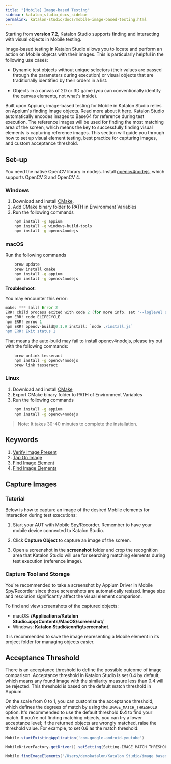 ```yaml
---
title: "[Mobile] Image-based Testing" 
sidebar: katalon_studio_docs_sidebar
permalink: katalon-studio/docs/mobile-image-based-testing.html 
---
```


Starting from **version 7.2**, Katalon Studio supports finding and interacting with visual objects in Mobile testing.

Image-based testing in Katalon Studio allows you to locate and perform an action on Mobile objects with their images. This is particularly helpful in the following use cases:

* Dynamic test objects without unique selectors (their values are passed through the parameters during execution) or visual objects that are traditionally identified by their orders in a list.

* Objects in a canvas of 2D or 3D game (you can conventionally identify the canvas elements, not what's inside).

Built upon Appium, image-based testing for Mobile in Katalon Studio relies on Appium's finding image objects. Read more about it [here](http://appium.io/docs/en/advanced-concepts/image-elements/). Katalon Studio automatically encodes images to Base64 for reference during test execution. The reference images will be used for finding the most matching area of the screen, which means the key to successfully finding visual elements is capturing reference images. This section will guide you through how to set up visual element testing, best practice for capturing images, and custom acceptance threshold.

## Set-up

You need the native OpenCV library in nodejs. Install [opencv4nodejs](https://www.npmjs.com/package/opencv4nodejs), which supports OpenCV 3 and OpenCV 4.

### Windows

1. Download and install [CMake](https://cmake.org/download/).
2. Add CMake binary folder to PATH in Environment Variables
3. Run the following commands

```bash
    npm install -g appium
    npm install -g windows-build-tools
    npm install -g opencv4nodejs
```

### macOS

Run the following commands

```bash
    brew update
    brew install cmake
    npm install -g appium
    npm install -g opencv4nodejs
```

**Troubleshoot**:

You may encounter this error:

```groovy
make: *** [all] Error 2
ERR! child process exited with code 2 (for more info, set '--loglevel silly') 
npm ERR! code ELIFECYCLE
npm ERR! errno 1
npm ERR! opencv-build@0.1.9 install: `node ./install.js`
npm ERR! Exit status 1
```

That means the auto-build may fail to install opencv4nodejs, please try out with the following commands:

```bash
    brew unlink tesseract
    npm install -g opencv4nodejs
    brew link tesseract
```

### Linux

1. Download and install [CMake](https://cmake.org/download/)
2. Export CMake binary folder to PATH of Environment Variables
3. Run the following commands

```bash
    npm install -g appium
    npm install -g opencv4nodejs
```

> Note: It takes 30-40 minutes to complete the installation.

## Keywords

1. [Verify Image Present](https://docs.katalon.com/katalon-studio/docs/mobile-verify-image-present.html)
2. [Tap On Image](https://docs.katalon.com/katalon-studio/docs/mobile-tap-image.html)
3. [Find Image Element](https://docs.katalon.com/katalon-studio/docs/mobile-find-image-element.html)
4. [Find Image Elements](https://docs.katalon.com/katalon-studio/docs/mobile-find-image-elements.html)

## Capture Images

### Tutorial

Below is how to capture an image of the desired Mobile elements for interaction during test executions:

1. Start your AUT with Mobile Spy/Recorder. Remember to have your mobile device connected to Katalon Studio.

2. Click **Capture Object** to capture an image of the screen.

3. Open a screenshot in the **screenshot** folder and crop the recognition area that Katalon Studio will use for searching matching elements during test execution (reference image).

### Capture Tool and Storage

You're recommended to take a screenshot by Appium Driver in Mobile Spy/Recorder since those screenshots are automatically resized. Image size and resolution significantly affect the visual element comparison.

To find and view screenshots of the captured objects:

* macOS: **/Applications/Katalon Studio.app/Contents/MacOS/screenshot/**
* Windows: **Katalon Studio\config\screenshot**.

It is recommended to save the image representing a Mobile element in its project folder for managing objects easier.

## Acceptance Threshold

There is an acceptance threshold to define the possible outcome of image comparison. Acceptance threshold in Katalon Studio is set 0.4 by default, which means any found image with the similarity measure less than 0.4 will be rejected. This threshold is based on the default match threshold in Appium.

On the scale from 0 to 1, you can customize the acceptance threshold, which defines the degrees of match by using the `IMAGE_MATCH_THRESHOLD` option. It's recommended to use the default threshold **0.4** to find your match. If you're not finding matching objects, you can try a lower acceptance level; if the returned objects are wrongly matched, raise the threshold value. For example, to set 0.6 as the match threshold:

```groovy
Mobile.startExistingApplication('com.google.android.youtube')

MobileDriverFactory.getDriver().setSetting(Setting.IMAGE_MATCH_THRESHOLD, 0.6)

Mobile.findImageElements("/Users/demokatalon/Katalon Studio/image based testing/Screenshot/hat.png")
```
